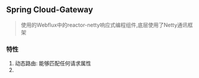 ## Spring Cloud-Gateway
> 使用的Webflux中的reactor-netty响应式编程组件,底层使用了Netty通讯框架
### 特性
1. 动态路由: 能够匹配任何请求属性
2. 
